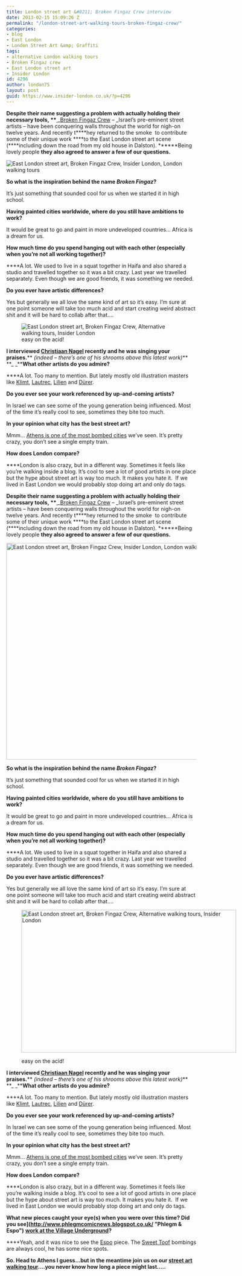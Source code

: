 ```yaml
---
title: London street art &#8211; Broken Fingaz Crew interview
date: 2013-02-15 15:09:26 Z
permalink: "/london-street-art-walking-tours-broken-fingaz-crew/"
categories:
- blog
- East London
- London Street Art &amp; Graffiti
tags:
- alternative London walking tours
- Broken Fingaz crew
- East London street art
- Insider London
id: 4296
author: london75
layout: post
guid: https://www.insider-london.co.uk/?p=4296
---
```


****Despite their name suggesting a problem with actually holding their necessary tools, **[ ](http://brokenfingaz.com/ "Broken Fingaz Crew")****_[Broken Fingaz Crew](http://brokenfingaz.com/ "Broken Fingaz Crew") &#8211; _Israel&#8217;s pre-eminent street artists &#8211; have been conquering walls throughout the world for nigh-on twelve years. And recently t****hey returned to the smoke  to contribute some of their unique work ****to the East London street art scene (****including down the road from my old house in Dalston). ******Being lovely people ****they also agreed to answer a few of our questions.****

<img class="alignnone size-full wp-image-4309" alt="East London street art, Broken Fingaz Crew, Insider London, London walking tours" src="/wp-content/uploads/2013/02/BFC1A.jpg" />

**So what is the inspiration behind the name _Broken Fingaz_?**

It&#8217;s just something that sounded cool for us when we started it in high school.

**Having painted cities worldwide, where do you still have ambitions to work?**

It would be great to go and paint in more undeveloped countries… Africa is a dream for us.

**How much time do you spend hanging out with each other (especially when you&#8217;re not all working together)?**

****A lot. We used to live in a squat together in Haifa and also shared a studio and travelled together so it was a bit crazy. Last year we travelled separately. Even though we are good friends, it was something we needed.

**Do you ever have artistic differences?**

Yes but generally we all love the same kind of art so it&#8217;s easy. I’m sure at one point someone will take too much acid and start creating weird abstract shit and it will be hard to collab after that&#8230;.

<figure>
<img alt="East London street art, Broken Fingaz Crew, Alternative walking tours, Insider London" src="/wp-content/uploads/2013/02/BFC2A.jpg" />
<figcaption>easy on the acid!</figcaption></figure>

**I interviewed [Christiaan Nagel](/london-street-art-tours-christiaan-nage/ "Christiaan Nagel") recently and he was singing your praises.**** _(indeed – there’s one of his shrooms above this latest work)_** **_ _****What other artists do you admire?**

****A lot. Too many to mention. But lately mostly old illustration masters like [Klimt](http://www.klimt.com/en/gallery/women.html "Gustav Klimt"), [Lautrec](http://en.wikipedia.org/wiki/Henri_de_Toulouse-Lautrec "Lautrec"), [Lilien](http://en.wikipedia.org/wiki/File:Lilien,_efraim_moses_sketch_for_a_carpet.jpg "Efraim Lilien") and [Dürer](http://www.artcyclopedia.com/feature-2003-02.html "Dürer").

**Do you ever see your work referenced by up-and-coming artists?**

In Israel we can see some of the young generation being influenced. Most of the time it&#8217;s really cool to see, sometimes they bite too much.

**In your opinion what city has the best street art?**

Mmm… [Athens is one of the most bombed cities](http://www.youtube.com/watch?feature=fvwp&v=8cTHAznGYK4&NR=1 "Bombed Athens") we’ve seen. It&#8217;s pretty crazy, you don&#8217;t see a single empty train.

**How does London compare?**

****London is also crazy, but in a different way. Sometimes it feels like you’re walking inside a blog. It&#8217;s cool to see a lot of good artists in one place but the hype about street art is way too much. It makes you hate it.  If we lived in East London we would probably stop doing art and only do tags.

****Despite their name suggesting a problem with actually holding their necessary tools, **[ ](http://brokenfingaz.com/ "Broken Fingaz Crew")****_[Broken Fingaz Crew](http://brokenfingaz.com/ "Broken Fingaz Crew") &#8211; _Israel&#8217;s pre-eminent street artists &#8211; have been conquering walls throughout the world for nigh-on twelve years. And recently t****hey returned to the smoke  to contribute some of their unique work ****to the East London street art scene (****including down the road from my old house in Dalston). ******Being lovely people ****they also agreed to answer a few of our questions.****

<a href="/london-street-art-walking-tours-broken-fingaz-crew/" rel="attachment wp-att-4309"><img class="alignnone size-full wp-image-4309" alt="East London street art, Broken Fingaz Crew, Insider London, London walking tours" src="/wp-content/uploads/2013/02/BFC1A.jpg" width="569" height="574" /></a>

**So what is the inspiration behind the name _Broken Fingaz_?**

It&#8217;s just something that sounded cool for us when we started it in high school.

**Having painted cities worldwide, where do you still have ambitions to work?**

It would be great to go and paint in more undeveloped countries… Africa is a dream for us.

**How much time do you spend hanging out with each other (especially when you&#8217;re not all working together)?**

****A lot. We used to live in a squat together in Haifa and also shared a studio and travelled together so it was a bit crazy. Last year we travelled separately. Even though we are good friends, it was something we needed.

**Do you ever have artistic differences?**

Yes but generally we all love the same kind of art so it&#8217;s easy. I’m sure at one point someone will take too much acid and start creating weird abstract shit and it will be hard to collab after that&#8230;.<figure id="attachment_4341" style="width: 569px" class="wp-caption alignnone">

<a href="/london-street-art-walking-tours-broken-fingaz-crew/" rel="attachment wp-att-4341"><img class="size-full wp-image-4341" alt="East London street art, Broken Fingaz Crew, Alternative walking tours, Insider London" src="/wp-content/uploads/2013/02/BFC2A.jpg" width="569" height="378" /></a><figcaption class="wp-caption-text">easy on the acid!</figcaption></figure>

**I interviewed [Christiaan Nagel](/london-street-art-tours-christiaan-nage/ "Christiaan Nagel") recently and he was singing your praises.**** _(indeed – there’s one of his shrooms above this latest work)_** **_ _****What other artists do you admire?**

****A lot. Too many to mention. But lately mostly old illustration masters like [Klimt](http://www.klimt.com/en/gallery/women.html "Gustav Klimt"), [Lautrec](http://en.wikipedia.org/wiki/Henri_de_Toulouse-Lautrec "Lautrec"), [Lilien](http://en.wikipedia.org/wiki/File:Lilien,_efraim_moses_sketch_for_a_carpet.jpg "Efraim Lilien") and [Dürer](http://www.artcyclopedia.com/feature-2003-02.html "Dürer").

**Do you ever see your work referenced by up-and-coming artists?**

In Israel we can see some of the young generation being influenced. Most of the time it&#8217;s really cool to see, sometimes they bite too much.

**In your opinion what city has the best street art?**

Mmm… [Athens is one of the most bombed cities](http://www.youtube.com/watch?feature=fvwp&v=8cTHAznGYK4&NR=1 "Bombed Athens") we’ve seen. It&#8217;s pretty crazy, you don&#8217;t see a single empty train.

**How does London compare?**

****London is also crazy, but in a different way. Sometimes it feels like you’re walking inside a blog. It&#8217;s cool to see a lot of good artists in one place but the hype about street art is way too much. It makes you hate it.  If we lived in East London we would probably stop doing art and only do tags.

**What new pieces caught your eye(s) when you were over this time? Did you see](http://www.phlegmcomicnews.blogspot.co.uk/ "Phlegm & Espo")** **[work at the Village Underground](http://www.phlegmcomicnews.blogspot.co.uk/ "Phlegm & Espo")?**

****Yeah, and it was nice to see the [Espo](http://www.fecalface.com/SF/features-mainmenu-102/1736-steve-powers-a-love-letter-for-you "Steve Powers AKA Espo") piece. The [Sweet Toof](http://sweettoof.com/?gallery=street "Sweet Toof") bombings are always cool, he has some nice spots.

**So. Head to Athens I guess&#8230;but in the meantime join us on our [street art walking tour](https://www.insider-london.co.uk/tours/street-art-tour-london/ "Street Art walking tour")&#8230;.you never know how long a piece might last&#8230;..**
